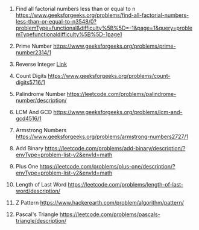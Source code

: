 1. Find all factorial numbers less than or equal to n
https://www.geeksforgeeks.org/problems/find-all-factorial-numbers-less-than-or-equal-to-n3548/0?problemType=functional&difficulty%5B%5D=-1&page=1&query=problemTypefunctionaldifficulty%5B%5D-1page1

2. Prime Number
https://www.geeksforgeeks.org/problems/prime-number2314/1

3. Reverse Integer
[Link](https://leetcode.com/problems/reverse-integer/description/)

4. Count Digits
https://www.geeksforgeeks.org/problems/count-digits5716/1

5. Palindrome Number
https://leetcode.com/problems/palindrome-number/description/

6. LCM And GCD
https://www.geeksforgeeks.org/problems/lcm-and-gcd4516/1

7. Armstrong Numbers
https://www.geeksforgeeks.org/problems/armstrong-numbers2727/1

8. Add Binary
https://leetcode.com/problems/add-binary/description/?envType=problem-list-v2&envId=math

9. Plus One
https://leetcode.com/problems/plus-one/description/?envType=problem-list-v2&envId=math

10. Length of Last Word
https://leetcode.com/problems/length-of-last-word/description/

11. Z Pattern
https://www.hackerearth.com/problem/algorithm/pattern/

12. Pascal's Triangle
https://leetcode.com/problems/pascals-triangle/description/

